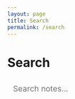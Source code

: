 ```yaml
---
layout: page
title: Search
permalink: /search
---
```


<div class="wrap">
  <h1>Search</h1>

  <div>
    <input type="text" id="search-input" placeholder="Search notes..." class="search-input">
    <div id="search-results" class="search-results"></div>
  </div>

  <script>
    // JSON containing all searchable notes
    const notes = [
      {% assign sorted_notes = site.notes | sort: "date" | reverse %}
      {% for note in sorted_notes %}
        {
          "title": "{{ note.title | escape }}",
          "content": {{ note.content | strip_html | strip_newlines | jsonify }},
          "url": "{{ site.baseurl }}{{ note.url }}",
          "date": "{{ note.date | date: "%B %e, %Y" }}"
        }{% unless forloop.last %},{% endunless %}
      {% endfor %}
    ];

    // Search function
    function performSearch() {
      const query = document.getElementById('search-input').value.toLowerCase();
      const resultsContainer = document.getElementById('search-results');
      
      if (query.length < 2) {
        resultsContainer.innerHTML = '';
        return;
      }
      
      const results = notes.filter(note => {
        return note.title.toLowerCase().includes(query) || 
               note.content.toLowerCase().includes(query);
      });
      
      if (results.length === 0) {
        resultsContainer.innerHTML = '<p class="muted">No results found.</p>';
        return;
      }
      
      let resultsHtml = '<ul class="list-plain">';
      results.forEach(note => {
        resultsHtml += `
          <li class="mt-4">
            <a href="${note.url}" class="internal-link">
              ${note.title}
            </a>
            <div class="muted small">
              ${note.date}
            </div>
          </li>
        `;
      });
      resultsHtml += '</ul>';
      
      resultsContainer.innerHTML = resultsHtml;
    }

    // Add event listener
    document.getElementById('search-input').addEventListener('input', performSearch);
  </script>

  <style>
    .search-input {
      width: var(--input-width);
      padding: 0.8rem;
      margin-bottom: 2rem;
      font-size: 1.1rem;
      border: 1px solid var(--color-ui-normal);
      border-radius: var(--border-radius);
      background: var(--color-bg-primary);
      color: var(--color-tx-normal);
      font-family: var(--font-ui);
    }
    
    .search-input:focus {
      outline: none;
      border-color: var(--color-action);
      box-shadow: 0 0 0 2px var(--color-bg-hover);
    }
    
    .search-results ul {
      margin-top: 1rem;
    }
    
    .search-results li {
      margin-bottom: 1.2rem;
    }
    
    .mt-4 {
      margin-top: 1rem;
    }
    
    .list-plain {
      list-style: none;
      padding: 0;
      margin: 0;
    }
  </style>
</div> 